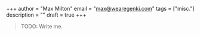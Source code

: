 +++
author = "Max Milton"
email = "max@wearegenki.com"
tags = ["misc."]
description = ""
draft = true
+++

> TODO: Write me.
